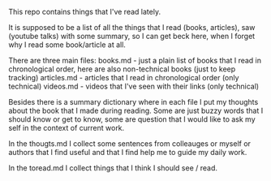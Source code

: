This repo contains things that I've read lately.

It is supposed to be a list of all the things that I read (books, articles), saw (youtube talks) with some summary, so I can get beck here, when I forget why I read some book/article at all. 

There are three main files:
 books.md - just a plain list of books that I read in chronological order, here are also non-technical books (just to keep tracking)
 articles.md - articles that I read in chronological order (only technical)
 videos.md - videos that I've seen with their links (only technical)

Besides there is a summary dictionary where in each file I put my thoughts about the book that I made during reading. Some are just buzzy words that I should know or get to know, some are question that I would like to ask my self in the context of current work.

In the thougts.md I collect some sentences from colleauges or myself or authors that I find useful and that I find help me to guide my daily work. 

In the toread.md I collect things that I think I should see / read.